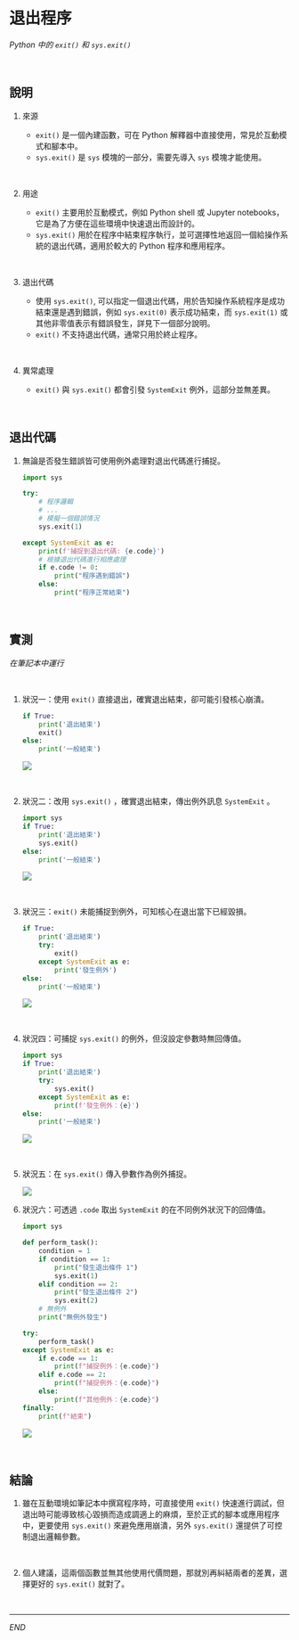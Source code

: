 # 退出程序

_Python 中的 `exit()` 和 `sys.exit()`_

<br>

## 說明

1. 來源
   
   - `exit()` 是一個內建函數，可在 Python 解釋器中直接使用，常見於互動模式和腳本中。
   - `sys.exit()` 是 `sys` 模塊的一部分，需要先導入 `sys` 模塊才能使用。

<br>

2. 用途

   - `exit()` 主要用於互動模式，例如 Python shell 或 Jupyter notebooks，它是為了方便在這些環境中快速退出而設計的。
   - `sys.exit()` 用於在程序中結束程序執行，並可選擇性地返回一個給操作系統的退出代碼，適用於較大的 Python 程序和應用程序。

<br>

3. 退出代碼

   - 使用 `sys.exit()`, 可以指定一個退出代碼，用於告知操作系統程序是成功結束還是遇到錯誤，例如 `sys.exit(0)` 表示成功結束，而 `sys.exit(1)` 或其他非零值表示有錯誤發生，詳見下一個部分說明。
   - `exit()` 不支持退出代碼，通常只用於終止程序。

<br>

4. 異常處理

   - `exit()` 與 `sys.exit()` 都會引發 `SystemExit` 例外，這部分並無差異。

<br>

## 退出代碼

1. 無論是否發生錯誤皆可使用例外處理對退出代碼進行捕捉。

    ```python
    import sys

    try:
        # 程序邏輯
        # ...
        # 模擬一個錯誤情況
        sys.exit(1)  

    except SystemExit as e:
        print(f'捕捉到退出代碼: {e.code}')
        # 根據退出代碼進行相應處理
        if e.code != 0:
            print("程序遇到錯誤")
        else:
            print("程序正常結束")
    ```

<br>

## 實測

_在筆記本中運行_

<br>

1. 狀況一：使用 `exit()` 直接退出，確實退出結束，卻可能引發核心崩潰。

    ```python
    if True:
        print('退出結束')
        exit()
    else:
        print('一般結束')
    ```
    ![](images/img_04.png)

<br>

2. 狀況二：改用 `sys.exit()` ，確實退出結束，傳出例外訊息 `SystemExit` 。

    ```python
    import sys
    if True:
        print('退出結束')
        sys.exit()
    else:
        print('一般結束')
    ```
    ![](images/img_05.png)

<br>

3. 狀況三：`exit()` 未能捕捉到例外，可知核心在退出當下已經毀損。

    ```python
    if True:
        print('退出結束')
        try:
            exit()
        except SystemExit as e:
            print('發生例外')
    else:
        print('一般結束')
    ```

    ![](images/img_06.png)

<br>

4. 狀況四：可捕捉 `sys.exit()` 的例外，但沒設定參數時無回傳值。

    ```python
    import sys
    if True:
        print('退出結束')
        try:
            sys.exit()
        except SystemExit as e:
            print(f'發生例外：{e}')
    else:
        print('一般結束')
    ```

    ![](images/img_07.png)

<br>

5. 狀況五：在 `sys.exit()` 傳入參數作為例外捕捉。

    ![](images/img_08.png)

6. 狀況六：可透過 `.code` 取出 `SystemExit` 的在不同例外狀況下的回傳值。

    ```python
    import sys

    def perform_task():
        condition = 1
        if condition == 1:
            print("發生退出條件 1")
            sys.exit(1)
        elif condition == 2: 
            print("發生退出條件 2")
            sys.exit(2)
        # 無例外
        print("無例外發生")

    try:
        perform_task()
    except SystemExit as e:
        if e.code == 1:
            print(f"捕捉例外：{e.code}")
        elif e.code == 2:
            print(f"捕捉例外：{e.code}")
        else:
            print(f"其他例外：{e.code}")
    finally:
        print(f"結束")
    ```
    
    ![](images/img_10.png)

<br>

## 結論

1. 雖在互動環境如筆記本中撰寫程序時，可直接使用 `exit()` 快速進行調試，但退出時可能導致核心毀損而造成調適上的麻煩，至於正式的腳本或應用程序中，更要使用 `sys.exit()` 來避免應用崩潰，另外 `sys.exit()` 還提供了可控制退出邏輯參數。

<br>

2. 個人建議，這兩個函數並無其他使用代價問題，那就別再糾結兩者的差異，選擇更好的 `sys.exit()` 就對了。

<br>

---

_END_